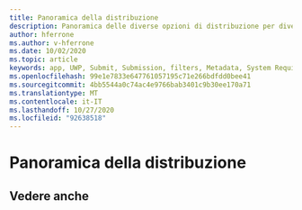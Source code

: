 ```yaml
---
title: Panoramica della distribuzione
description: Panoramica delle diverse opzioni di distribuzione per diverse piattaforme e archivi di pubblicazione supportati.
author: hferrone
ms.author: v-hferrone
ms.date: 10/02/2020
ms.topic: article
keywords: app, UWP, Submit, Submission, filters, Metadata, System Requirements, keywords, certificate, Package, appx, merchandising
ms.openlocfilehash: 99e1e7833e647761057195c71e266bdfdd0bee41
ms.sourcegitcommit: 4bb5544a0c74ac4e9766bab3401c9b30ee170a71
ms.translationtype: MT
ms.contentlocale: it-IT
ms.lasthandoff: 10/27/2020
ms.locfileid: "92638518"
---
```

# <a name="distribution-overview"></a>Panoramica della distribuzione

## <a name="see-also"></a>Vedere anche